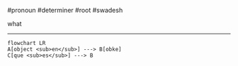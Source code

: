 #pronoun #determiner #root #swadesh

what
***
```mermaid  
flowchart LR
A[object <sub>en</sub>] ---> B[obke]
C[que <sub>es</sub>] ---> B
```